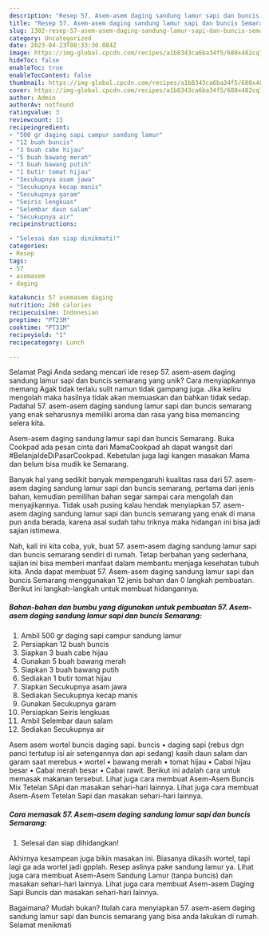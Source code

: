 ```yaml
---
description: "Resep 57. Asem-asem daging sandung lamur sapi dan buncis Semarang yang Enak"
title: "Resep 57. Asem-asem daging sandung lamur sapi dan buncis Semarang yang Enak"
slug: 1302-resep-57-asem-asem-daging-sandung-lamur-sapi-dan-buncis-semarang-yang-enak
category: Uncategorized
date: 2023-04-23T08:33:30.084Z
image: https://img-global.cpcdn.com/recipes/a1b8343ca6ba34f5/680x482cq70/57-asem-asem-daging-sandung-lamur-sapi-dan-buncis-semarang-foto-resep-utama.jpg
hideToc: false
enableToc: true
enableTocContent: false
thumbnail: https://img-global.cpcdn.com/recipes/a1b8343ca6ba34f5/680x482cq70/57-asem-asem-daging-sandung-lamur-sapi-dan-buncis-semarang-foto-resep-utama.jpg
cover: https://img-global.cpcdn.com/recipes/a1b8343ca6ba34f5/680x482cq70/57-asem-asem-daging-sandung-lamur-sapi-dan-buncis-semarang-foto-resep-utama.jpg
author: Admin
authorAv: notfound
ratingvalue: 3
reviewcount: 13
recipeingredient:
- "500 gr daging sapi campur sandung lamur"
- "12 buah buncis"
- "3 buah cabe hijau"
- "5 buah bawang merah"
- "3 buah bawang putih"
- "1 butir tomat hijau"
- "Secukupnya asam jawa"
- "Secukupnya kecap manis"
- "Secukupnya garam"
- "Seiris lengkuas"
- "Selembar daun salam"
- "Secukupnya air"
recipeinstructions:

- "Selesai dan siap dinikmati!"
categories:
- Resep
tags:
- 57
- asemasem
- daging

katakunci: 57 asemasem daging 
nutrition: 260 calories
recipecuisine: Indonesian
preptime: "PT23M"
cooktime: "PT31M"
recipeyield: "1"
recipecategory: Lunch

---
```



Selamat Pagi Anda sedang mencari ide resep 57. asem-asem daging sandung lamur sapi dan buncis semarang yang unik? Cara menyiapkannya memang Agak tidak terlalu sulit namun tidak gampang juga. Jika keliru mengolah maka hasilnya tidak akan memuaskan dan bahkan tidak sedap. Padahal 57. asem-asem daging sandung lamur sapi dan buncis semarang yang enak seharusnya memiliki aroma dan rasa yang bisa memancing selera kita.


Asem-asem daging sandung lamur sapi dan buncis Semarang. Buka Cookpad ada pesan cinta dari MamaCookpad ah dapat wangsit dari #BelanjaIdeDiPasarCookpad. Kebetulan juga lagi kangen masakan Mama dan belum bisa mudik ke Semarang.

Banyak hal yang sedikit banyak mempengaruhi kualitas rasa dari 57. asem-asem daging sandung lamur sapi dan buncis semarang, pertama dari jenis bahan, kemudian pemilihan bahan segar sampai cara mengolah dan menyajikannya. Tidak usah pusing kalau hendak menyiapkan 57. asem-asem daging sandung lamur sapi dan buncis semarang yang enak di mana pun anda berada, karena asal sudah tahu triknya maka hidangan ini bisa jadi sajian istimewa.


Nah, kali ini kita coba, yuk, buat 57. asem-asem daging sandung lamur sapi dan buncis semarang sendiri di rumah. Tetap berbahan yang sederhana, sajian ini bisa memberi manfaat dalam membantu menjaga kesehatan tubuh kita. Anda dapat membuat 57. Asem-asem daging sandung lamur sapi dan buncis Semarang menggunakan 12 jenis bahan dan 0 langkah pembuatan. Berikut ini langkah-langkah untuk membuat hidangannya.

<!--inarticleads1-->

##### Bahan-bahan dan bumbu yang digunakan untuk pembuatan 57. Asem-asem daging sandung lamur sapi dan buncis Semarang:

1. Ambil 500 gr daging sapi campur sandung lamur
1. Persiapkan 12 buah buncis
1. Siapkan 3 buah cabe hijau
1. Gunakan 5 buah bawang merah
1. Siapkan 3 buah bawang putih
1. Sediakan 1 butir tomat hijau
1. Siapkan Secukupnya asam jawa
1. Sediakan Secukupnya kecap manis
1. Gunakan Secukupnya garam
1. Persiapkan Seiris lengkuas
1. Ambil Selembar daun salam
1. Sediakan Secukupnya air


Asem asem wortel buncis daging sapi. buncis • daging sapi (rebus dgn panci tertutup isi air setengannya dan api sedang) kasih daun salam dan garam saat merebus • wortel • bawang merah • tomat hijau • Cabai hijau besar • Cabai merah besar • Cabai rawit. Berikut ini adalah cara untuk memasak makanan tersebut. Lihat juga cara membuat Asem-Asem Buncis Mix Tetelan SApi dan masakan sehari-hari lainnya. Lihat juga cara membuat Asem-Asem Tetelan Sapi dan masakan sehari-hari lainnya. 

<!--inarticleads2-->

##### Cara memasak 57. Asem-asem daging sandung lamur sapi dan buncis Semarang:


1. Selesai dan siap dihidangkan!

Akhirnya kesampean juga bikin masakan ini. Biasanya dikasih wortel, tapi lagi ga ada wortel jadi gpplah. Resep aslinya pake sandung lamur ya. Lihat juga cara membuat Asem-Asem Sandung Lamur (tanpa buncis) dan masakan sehari-hari lainnya. Lihat juga cara membuat Asem-asem Daging Sapi Buncis dan masakan sehari-hari lainnya. 

Bagaimana? Mudah bukan? Itulah cara menyiapkan 57. asem-asem daging sandung lamur sapi dan buncis semarang yang bisa anda lakukan di rumah. Selamat menikmati
